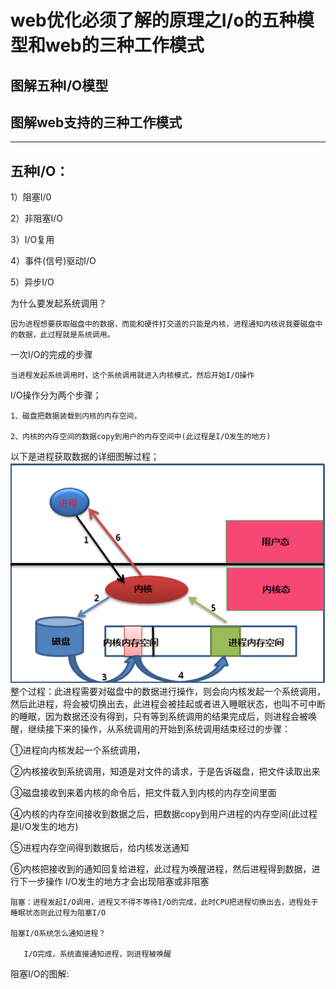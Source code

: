 # web优化必须了解的原理之I/o的五种模型和web的三种工作模式

## 图解五种I/O模型

## 图解web支持的三种工作模式
---
## 五种I/O：

 1）阻塞I/0

 2）非阻塞I/O

 3）I/O复用

 4）事件(信号)驱动I/O

 5）异步I/O

为什么要发起系统调用？

    因为进程想要获取磁盘中的数据，而能和硬件打交道的只能是内核，进程通知内核说我要磁盘中的数据，此过程就是系统调用。


一次I/O的完成的步骤

    当进程发起系统调用时，这个系统调用就进入内核模式，然后开始I/O操作

I/O操作分为两个步骤；

    1、磁盘把数据装载到内核的内存空间，

    2、内核的内存空间的数据copy到用户的内存空间中(此过程是I/O发生的地方)


以下是进程获取数据的详细图解过程；
![img](/static/image/205126317.png)
整个过程：此进程需要对磁盘中的数据进行操作，则会向内核发起一个系统调用，然后此进程，将会被切换出去，此进程会被挂起或者进入睡眠状态，也叫不可中断的睡眠，因为数据还没有得到，只有等到系统调用的结果完成后，则进程会被唤醒，继续接下来的操作，从系统调用的开始到系统调用结束经过的步骤：

①进程向内核发起一个系统调用，

②内核接收到系统调用，知道是对文件的请求，于是告诉磁盘，把文件读取出来

③磁盘接收到来着内核的命令后，把文件载入到内核的内存空间里面

④内核的内存空间接收到数据之后，把数据copy到用户进程的内存空间(此过程是I/O发生的地方)

⑤进程内存空间得到数据后，给内核发送通知

⑥内核把接收到的通知回复给进程，此过程为唤醒进程，然后进程得到数据，进行下一步操作
I/O发生的地方才会出现阻塞或非阻塞

    阻塞：进程发起I/O调用，进程又不得不等待I/O的完成，此时CPU把进程切换出去，进程处于睡眠状态则此过程为阻塞I/O

    阻塞I/O系统怎么通知进程？

       I/O完成，系统直接通知进程，则进程被唤醒

阻塞I/O的图解:











